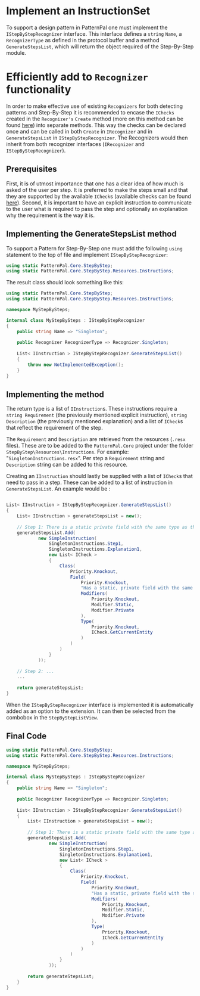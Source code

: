 # Implement an InstructionSet

To support a design pattern in PatternPal one must implement the `IStepByStepRecognizer` interface. 
This interface defines a `string` `Name`, a `RecognizerType` as defined in the protocol buffer and 
a method `GenerateStepsList`, which will return the object required of the Step-By-Step module.

# Efficiently add to `Recognizer` functionality

In order to make effective use of existing `Recognizers` for both detecting patterns and Step-By-Step 
it is recommended to encase the `IChecks` created in the `Recognizer's` `Create` method 
(more on this method can be found [here](~/dev/recognizers/guides/implement_recognizer.md)) into separate methods. This way the checks can
be declared once and can be called in both `Create` in `IRecognizer` and in `GenerateStepsList` in 
`IStepByStepRecognizer`. The Recognizers would then inherit from both recognizer interfaces (`IRecognizer` 
and `IStepByStepRecognizer`).

## Prerequisites 

First, it is of utmost importance that one has a clear idea of how much is asked of the user per step. It 
is  preferred to make the steps small and that they are supported by the available `ICheck`s 
(available checks can be found [here](~/dev/recognizers/design/checks.md)). Second, it is important to have an explicit instruction to 
communicate to the user what is required to pass the step and optionally an explanation why the 
requirement is the way it is. 

## Implementing the GenerateStepsList method

To support a Pattern for Step-By-Step one must add the following `using` statement to the top of 
file and implement `IStepByStepRecognizer`:

```csharp
using static PatternPal.Core.StepByStep;
using static PatternPal.Core.StepByStep.Resources.Instructions;
```

The result class should look something like this:

```csharp
using static PatternPal.Core.StepByStep;
using static PatternPal.Core.StepByStep.Resources.Instructions;

namespace MyStepBySteps;

internal class MyStepBySteps : IStepByStepRecognizer
{
	public string Name => "Singleton";
	
	public Recognizer RecognizerType => Recognizer.Singleton;
	
	List< IInstruction > IStepByStepRecognizer.GenerateStepsList()
	{
		throw new NotImplementedException();
	}
}
```

## Implementing the method
The return type is a list of `IInstruction`s. These instructions require a `string Requirement` 
(the previously mentioned explicit instruction), `string Description` (the previously mentioned explanation) 
and a list of `ICheck`s that reflect the requirement of the step. 

The `Requirement` and `Description` are retrieved from the resources (`.resx` files). These are to be added 
to the `PatternPal.Core` project under the folder `StepByStep\Resources\Instructions`. For example: 
"`SingletonInstructions.resx`". Per step a `Requirement` string and `Description` string can be added to 
this resource.

Creating an `IInstruction` should lastly be supplied with a list of `ICheck`s that need to pass in a step. 
These can be added to a list of instruction in `GenerateStepsList`. An example would be :

```csharp

List< IInstruction > IStepByStepRecognizer.GenerateStepsList()
{
	List< IInstruction > generateStepsList = new();
	
	// Step 1: There is a static private field with the same type as the class
	generateStepsList.Add(
            new SimpleInstruction(
                SingletonInstructions.Step1,
                SingletonInstructions.Explanation1,
                new List< ICheck >
				{
					Class(
						Priority.Knockout,
						Field(
							Priority.Knockout,
							"Has a static, private field with the same type as the class",
							Modifiers(
								Priority.Knockout,
								Modifier.Static,
								Modifier.Private
							),
							Type(
								Priority.Knockout,
								ICheck.GetCurrentEntity
							)
						)
					)
				}
            ));
	
	// Step 2: ...
	...
	
	return generateStepsList;
}
```

When the `IStepByStepRecognizer` interface is implemented it is automatically added as an option to the 
extension. It can then be selected from the combobox in the `StepByStepListView`.

## Final Code

```csharp
using static PatternPal.Core.StepByStep;
using static PatternPal.Core.StepByStep.Resources.Instructions;

namespace MyStepBySteps;

internal class MyStepBySteps : IStepByStepRecognizer
{
	public string Name => "Singleton";
	
	public Recognizer RecognizerType => Recognizer.Singleton;
	
	List< IInstruction > IStepByStepRecognizer.GenerateStepsList()
	{
		List< IInstruction > generateStepsList = new();
		
		// Step 1: There is a static private field with the same type as the class
		generateStepsList.Add(
				new SimpleInstruction(
					SingletonInstructions.Step1,
					SingletonInstructions.Explanation1,
					new List< ICheck >
					{
						Class(
							Priority.Knockout,
							Field(
								Priority.Knockout,
								"Has a static, private field with the same type as the class",
								Modifiers(
									Priority.Knockout,
									Modifier.Static,
									Modifier.Private
								),
								Type(
									Priority.Knockout,
									ICheck.GetCurrentEntity
								)
							)
						)
					}
				));
		
		return generateStepsList;
	}
}
```